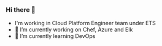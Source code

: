 ### Hi there 👋

<!--
**yudongk/yudongk** is a ✨ _special_ ✨ repository because its `README.md` (this file) appears on your GitHub profile.

Here are some ideas to get you started:

- 🔭 I’m currently working on Chef, Azure and Terraform
- 👯 I’m looking to collaborate on ...
- 🤔 I’m looking for help with ...
- 💬 Ask me about ...
- 📫 How to reach me: ...
- 😄 Pronouns: ...
- ⚡ Fun fact: ...
-->

- I'm working in Cloud Platform Engineer team under ETS
- 🔭 I’m currently working on Chef, Azure and Elk
- 🌱 I’m currently learning DevOps
